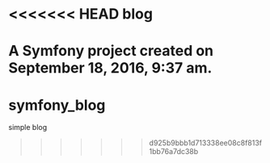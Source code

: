 <<<<<<< HEAD
blog
====

A Symfony project created on September 18, 2016, 9:37 am.
=======
# symfony_blog
simple blog
>>>>>>> d925b9bbb1d713338ee08c8f813f1bb76a7dc38b

